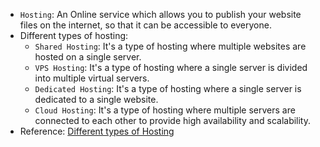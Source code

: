 - `Hosting`: An Online service which allows you to publish your website files on the internet, so that it can be 
    accessible to everyone.
- Different types of hosting:
    - `Shared Hosting`: It's a type of hosting where multiple websites are hosted on a single server.
    - `VPS Hosting`: It's a type of hosting where a single server is divided into multiple virtual servers.
    - `Dedicated Hosting`: It's a type of hosting where a single server is dedicated to a single website.
    - `Cloud Hosting`: It's a type of hosting where multiple servers are connected to each other to provide high 
        availability and scalability.
- Reference: [Different types of Hosting](https://www.youtube.com/watch?v=AXVZYzw8geg&ab_channel=CraylorMade)
